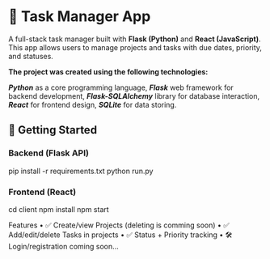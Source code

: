 # 📝 Task Manager App

A full-stack task manager built with **Flask (Python)** and **React (JavaScript)**.  
This app allows users to manage projects and tasks with due dates, priority, and statuses.

**The project was created using the following technologies:**

***Python*** as a core programming language,
***Flask*** web framework for backend development,
***Flask-SQLAlchemy*** library for database interaction,
***React*** for frontend design,
***SQLite*** for data storing.

## 🚀 Getting Started

### Backend (Flask API)

pip install -r requirements.txt
python run.py

### Frontend (React)
cd client
npm install
npm start

Features
 • ✅ Create/view Projects (deleting is comming soon)
 • ✅ Add/edit/delete Tasks in projects
 • ✅ Status + Priority tracking
 • 🛠 Login/registration coming soon…

